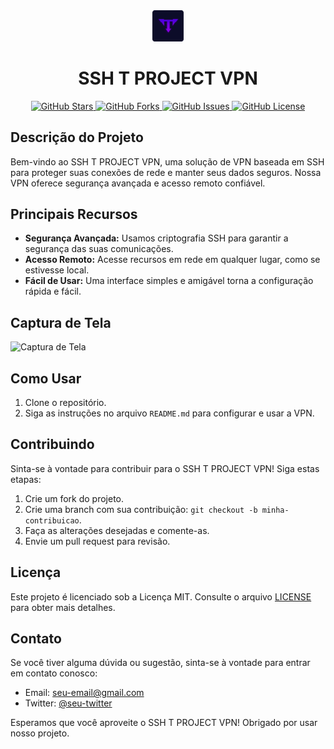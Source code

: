 <div align="center">
  <img src="favicon.ico" alt="Logo do SSH T PROJECT VPN" width="50">
</div>

<h1 align="center">SSH T PROJECT VPN</h1>

<div align="center">
  <a href="https://github.com/seu-usuario/seu-repositorio/stargazers">
    <img src="https://img.shields.io/github/stars/seu-usuario/seu-repositorio.svg?style=for-the-badge" alt="GitHub Stars">
  </a>
  <a href="https://github.com/seu-usuario/seu-repositorio/network/members">
    <img src="https://img.shields.io/github/forks/seu-usuario/seu-repositorio.svg?style=for-the-badge" alt="GitHub Forks">
  </a>
  <a href="https://github.com/seu-usuario/seu-repositorio/issues">
    <img src="https://img.shields.io/github/issues/seu-usuario/seu-repositorio.svg?style=for-the-badge" alt="GitHub Issues">
  </a>
  <a href="https://github.com/seu-usuario/seu-repositorio/blob/master/LICENSE">
    <img src="https://img.shields.io/github/license/seu-usuario/seu-repositorio.svg?style=for-the-badge" alt="GitHub License">
  </a>
</div>

## Descrição do Projeto

Bem-vindo ao SSH T PROJECT VPN, uma solução de VPN baseada em SSH para proteger suas conexões de rede e manter seus dados seguros. Nossa VPN oferece segurança avançada e acesso remoto confiável.

## Principais Recursos

- **Segurança Avançada:** Usamos criptografia SSH para garantir a segurança das suas comunicações.
- **Acesso Remoto:** Acesse recursos em rede em qualquer lugar, como se estivesse local.
- **Fácil de Usar:** Uma interface simples e amigável torna a configuração rápida e fácil.

## Captura de Tela

![Captura de Tela](https://sua-url-da-imagem/captura-de-tela.png)

## Como Usar

1. Clone o repositório.
2. Siga as instruções no arquivo `README.md` para configurar e usar a VPN.

## Contribuindo

Sinta-se à vontade para contribuir para o SSH T PROJECT VPN! Siga estas etapas:

1. Crie um fork do projeto.
2. Crie uma branch com sua contribuição: `git checkout -b minha-contribuicao`.
3. Faça as alterações desejadas e comente-as.
4. Envie um pull request para revisão.

## Licença

Este projeto é licenciado sob a Licença MIT. Consulte o arquivo [LICENSE](LICENSE) para obter mais detalhes.

## Contato

Se você tiver alguma dúvida ou sugestão, sinta-se à vontade para entrar em contato conosco:

- Email: seu-email@gmail.com
- Twitter: [@seu-twitter](https://twitter.com/seu-twitter)

Esperamos que você aproveite o SSH T PROJECT VPN! Obrigado por usar nosso projeto.
